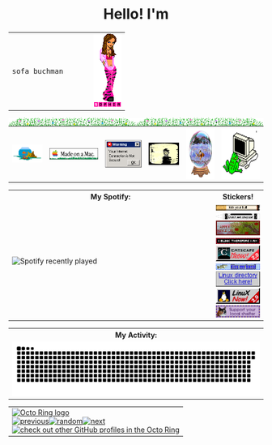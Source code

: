 <h1 align="center">Hello! I'm</h1>



<table align="center" width="100%">
  <tr>
    <td width="70%">
      <pre>

  sofa buchman                                                            

 

</pre>
    </td>
    <td width = "30%">
      <img src = "https://github.com/thesquidgrid/thesquidgrid/blob/main/stickers/sophia.gif" width="100%">
    </td>
  </tr>
</table>

<img width = "50%" align="left" src = "https://github.com/thesquidgrid/thesquidgrid/blob/main/stickers/bborderwaterplant.gif"> 
<img width = "50%" align="right" src = "https://github.com/thesquidgrid/thesquidgrid/blob/main/stickers/bborderwaterplant.gif"> 




<table align="center" width="100%">
  <tr>
    <th>
        <img src="https://github.com/thesquidgrid/thesquidgrid/blob/main/stickers/sherifishcat.gif">
    </th>
    <th>
        <img src="https://github.com/thesquidgrid/thesquidgrid/blob/main/stickers/fishu.gif">
    </th>
    <th>
        <img src="https://github.com/thesquidgrid/thesquidgrid/blob/main/stickers/banner_firewall_120x90a.gif">
    </th>
    <th>
        <img src="https://github.com/thesquidgrid/thesquidgrid/blob/main/stickers/lainscreenblur.gif">
    </th>
    <th>
        <img src="https://github.com/thesquidgrid/thesquidgrid/blob/main/stickers/fishballani.gif" height="100">
    </th>
    <th>
        <img src="https://github.com/thesquidgrid/thesquidgrid/blob/main/stickers/EmailFrog.gif" height="100">
    </th>
  </tr>
</table>

<table align="center" width="100%">
  <tr>
    <th width="50%">My Spotify:</th>
    <th width="50%">Stickers!</th>
  </tr>
  <tr>
    <td width="80%">
      <img src="https://spotify-recently-played-readme.vercel.app/api?user=31n75zap74pmloq7pdfhnkqizocm&width=800&count=10" alt="Spotify recently played">
    </td>
    <td width="10%">
      <img src="https://github.com/thesquidgrid/thesquidgrid/blob/main/blinkies/KickYourButtBlinkie_mommys.gif">
      <img src="https://github.com/thesquidgrid/thesquidgrid/blob/main/blinkies/a13.gif">
      <img src="https://github.com/thesquidgrid/thesquidgrid/blob/main/blinkies/akappletreeblinkie.gif">
      <img src="https://github.com/thesquidgrid/thesquidgrid/blob/main/blinkies/blink1.gif">
      <img src="https://github.com/thesquidgrid/thesquidgrid/blob/main/blinkies/catscape-ad%402x.gif" width = "100%">
      <img src="https://github.com/thesquidgrid/thesquidgrid/blob/main/blinkies/hobbieblink26.gif">
      <img src="https://github.com/thesquidgrid/thesquidgrid/blob/main/blinkies/linux-directory.gif" width = "100%">
      <img src="https://github.com/thesquidgrid/thesquidgrid/blob/main/blinkies/linuxnow.gif" width = "100%">
      <img src="https://github.com/thesquidgrid/thesquidgrid/blob/main/blinkies/mm_blinkie_gvg.gif" width = "100%">
    </td>
  </tr>
</table>

<table align="center" width="100%">
  <tr>
    <th width="100%">My Activity:</th>
  </tr>
  <tr>
    <td width="100%">
      <img src="https://raw.githubusercontent.com/thesquidgrid/thesquidgrid/output/github-contribution-grid-snake.svg" 
           alt="GitHub Contribution Snake Animation"
           style="transform: rotate(90);">
    </td>
  </tr>
</table>


<table><tbody><tr><td><a href="https://octo-ring.com/"><img src="https://octo-ring.com/static/img/widget/top.png" width="99%" alt="Octo Ring logo" align="top"></a><br><a href="https://octo-ring.com/p/thesquidgrid/prev"><img src="https://octo-ring.com/static/img/widget/prev.png" width="33%" alt="previous" align="top" title="previous profile"></a><a href="https://octo-ring.com/p/thesquidgrid/random"><img src="https://octo-ring.com/static/img/widget/random.png" width="33%" alt="random" align="top" title="random profile"></a><a href="https://octo-ring.com/p/thesquidgrid/next"><img src="https://octo-ring.com/static/img/widget/next.png" width="33%" alt="next" align="top" title="next profile"></a><br><a href="https://octo-ring.com/"><img src="https://octo-ring.com/static/img/widget/bottom.png" width="99%" alt="check out other GitHub profiles in the Octo Ring" align="top"></a></td></tr></tbody></table>
